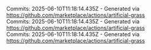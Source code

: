 Commits: 2025-06-10T11:18:14.435Z - Generated via https://github.com/marketplace/actions/artificial-grass
<br>
Commits: 2025-06-10T11:18:14.435Z - Generated via https://github.com/marketplace/actions/artificial-grass
<br>
Commits: 2025-06-10T11:18:14.435Z - Generated via https://github.com/marketplace/actions/artificial-grass
<br>
